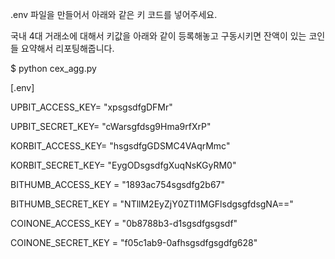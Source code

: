 .env 파일을 만들어서 아래와 같은 키 코드를 넣어주세요.

국내 4대 거래소에 대해서 키값을 아래와 같이 등록해놓고 구동시키면 잔액이 있는 코인들 요약해서 리포팅해줍니다.

$ python cex_agg.py

[.env]

UPBIT_ACCESS_KEY= "xpsgsdfgDFMr"

UPBIT_SECRET_KEY= "cWarsgfdsg9Hma9rfXrP"

KORBIT_ACCESS_KEY= "hsgsdfgGDSMC4VAqrMmc"

KORBIT_SECRET_KEY= "EygODsgsdfgXuqNsKGyRM0"

BITHUMB_ACCESS_KEY = "1893ac754sgsdfg2b67"

BITHUMB_SECRET_KEY = "NTllM2EyZjY0ZTI1MGFlsdgsgfdsgNA=="

COINONE_ACCESS_KEY = "0b8788b3-d1sgsdfgsgsdf"

COINONE_SECRET_KEY = "f05c1ab9-0afhsgsdfgsgdfg628"

